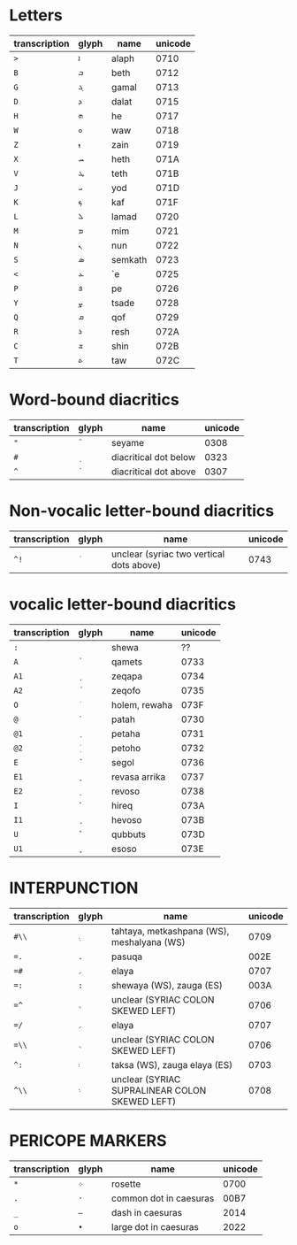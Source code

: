 # Letters

transcription | glyph | name | unicode
--- | --- | --- | ---
`>` | `ܐ` | alaph | 0710
`B` | `ܒ` | beth | 0712
`G` | `ܓ` | gamal | 0713
`D` | `ܕ` | dalat | 0715
`H` | `ܗ` | he | 0717
`W` | `ܘ` | waw | 0718
`Z` | `ܙ` | zain | 0719
`X` | `ܚ` | heth | 071A
`V` | `ܛ` | teth | 071B
`J` | `ܝ` | yod | 071D
`K` | `ܟ` | kaf | 071F
`L` | `ܠ` | lamad | 0720
`M` | `ܡ` | mim | 0721
`N` | `ܢ` | nun | 0722
`S` | `ܣ` | semkath | 0723
`<` | `ܥ` | `e | 0725
`P` | `ܦ` | pe | 0726
`Y` | `ܨ` | tsade | 0728
`Q` | `ܩ` | qof | 0729
`R` | `ܪ` | resh | 072A
`C` | `ܫ` | shin | 072B
`T` | `ܬ` | taw | 072C

# Word-bound diacritics

transcription | glyph | name | unicode
--- | --- | --- | ---
`"` | `̈` | seyame | 0308
`#` | `̣` | diacritical dot below | 0323
`^` | `̇` | diacritical dot above | 0307

# Non-vocalic letter-bound diacritics

transcription | glyph | name | unicode
--- | --- | --- | ---
`^!` | `݃` | unclear (syriac two vertical dots above) | 0743

# vocalic letter-bound diacritics

transcription | glyph | name | unicode
--- | --- | --- | ---
`:` | | shewa | ??
`A` | `ܳ` | qamets | 0733
`A1` | `ܴ` | zeqapa | 0734
`A2` | `ܵ` | zeqofo | 0735
`O` | `ܿ` | holem, rewaha | 073F
`@` | `ܰ` | patah | 0730
`@1` | `ܱ` | petaha | 0731
`@2` | `ܲ` | petoho | 0732
`E` | `ܶ` | segol | 0736
`E1` | `ܷ` | revasa arrika | 0737
`E2` | `ܸ` | revoso | 0738
`I` | `ܺ` | hireq | 073A
`I1` | `ܻ` | hevoso | 073B
`U` | `ܽ` | qubbuts | 073D
`U1` | `ܾ` | esoso | 073E

# INTERPUNCTION

transcription | glyph | name | unicode
--- | --- | --- | ---
`#\\` | `܉` | tahtaya, metkashpana (WS), meshalyana (WS) | 0709
`=.` | `.` | pasuqa | 002E
`=#` | `܇` | elaya | 0707
`=:` | `:` | shewaya (WS), zauga (ES) | 003A
`=^` | `܆` | unclear (SYRIAC COLON SKEWED LEFT) | 0706
`=/` | `܇` | elaya | 0707
`=\\` | `܆` | unclear (SYRIAC COLON SKEWED LEFT) | 0706
`^:` | `܃` | taksa (WS), zauga elaya (ES) | 0703
`^\\` | `܈` | unclear (SYRIAC SUPRALINEAR COLON SKEWED LEFT) | 0708

# PERICOPE MARKERS

transcription | glyph | name | unicode
--- | --- | --- | ---
`*` | `܀` | rosette | 0700
`.` | `·` | common dot in caesuras | 00B7
`_` | `—` | dash in caesuras | 2014
`o` | `•` | large dot in caesuras | 2022

